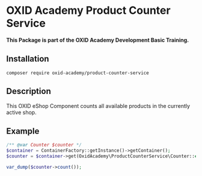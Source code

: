 # OXID Academy Product Counter Service
**This Package is part of the OXID Academy Development Basic Training.**

## Installation
```
composer require oxid-academy/product-counter-service
```

## Description
This OXID eShop Component counts all available products in the currently active shop.

## Example
```php
/** @var Counter $counter */
$container = ContainerFactory::getInstance()->getContainer();
$counter = $container->get(OxidAcademy\ProductCounterService\Counter::class);

var_dump($counter->count());
```
